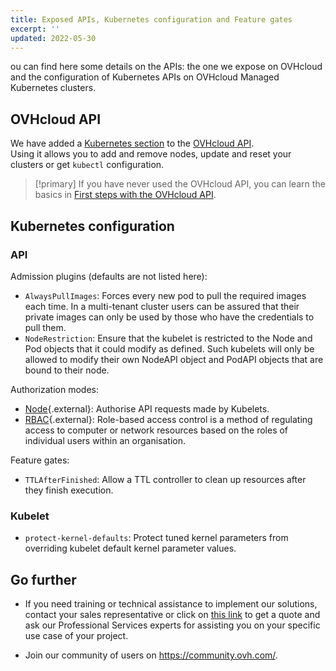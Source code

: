 ```yaml
---
title: Exposed APIs, Kubernetes configuration and Feature gates
excerpt: ''
updated: 2022-05-30
---
```


ou can find here some details on the APIs: the one we expose on OVHcloud and the configuration of Kubernetes APIs on OVHcloud Managed Kubernetes clusters.

## OVHcloud API

We have added a [Kubernetes section](https://ca.api.ovh.com/console/#/cloud/project/{serviceName}/kube) to the [OVHcloud API](https://ca.api.ovh.com/).  
Using it allows you to add and remove nodes, update and reset your clusters or get `kubectl` configuration.

> [!primary]
> If you have never used the OVHcloud API, you can learn the basics in [First steps with the OVHcloud API](/pages/manage_and_operate/api/first-steps).

## Kubernetes configuration

### API

Admission plugins (defaults are not listed here):

* `AlwaysPullImages`: Forces every new pod to pull the required images each time. In a multi-tenant cluster users can be assured that their private images can only be used by those who have the credentials to pull them.
* `NodeRestriction`: Ensure that the kubelet is restricted to the Node and Pod objects that it could modify as defined. Such kubelets will only be allowed to modify their own NodeAPI object and PodAPI objects that are bound to their node.

Authorization modes:

* [Node](https://kubernetes.io/docs/reference/access-authn-authz/node/){.external}: Authorise API requests made by Kubelets.
* [RBAC](https://kubernetes.io/docs/reference/access-authn-authz/rbac/){.external}: Role-based access control is a method of regulating access to computer or network resources based on the roles of individual users within an organisation.

Feature gates:

* `TTLAfterFinished`: Allow a TTL controller to clean up resources after they finish execution.

### Kubelet

* `protect-kernel-defaults`: Protect tuned kernel parameters from overriding kubelet default kernel parameter values.

## Go further

- If you need training or technical assistance to implement our solutions, contact your sales representative or click on [this link](https://www.ovhcloud.com/fr-ca/professional-services/) to get a quote and ask our Professional Services experts for assisting you on your specific use case of your project.

- Join our community of users on <https://community.ovh.com/>.
